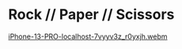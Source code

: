 # Rock // Paper // Scissors

[iPhone-13-PRO-localhost-7vyyv3z_r0yxjh.webm](https://github.com/user-attachments/assets/4072cd11-7b82-4ab2-bf3b-0a0b048bee6e)
